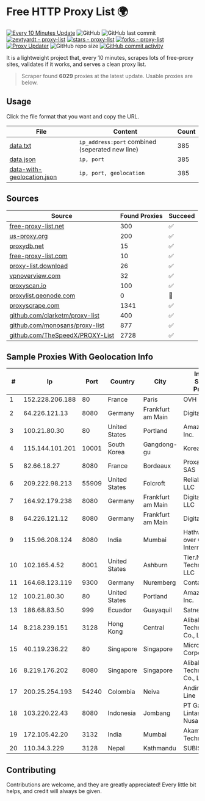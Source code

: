 
# Free HTTP Proxy List 🌍

[![Every 10 Minutes Update](https://github.com/mertguvencli/http-proxy-list/actions/workflows/main.yml/badge.svg?branch=main)](https://github.com/mertguvencli/http-proxy-list/actions/workflows/main.yml)
![GitHub](https://img.shields.io/github/license/mertguvencli/http-proxy-list)
![GitHub last commit](https://img.shields.io/github/last-commit/mertguvencli/http-proxy-list)
[![zevtyardt - proxy-list](https://img.shields.io/static/v1?label=zevtyardt&message=proxy-list&color=blue&logo=github)](https://github.com/zevtyardt/proxy-list "Go to GitHub repo")
[![stars - proxy-list](https://img.shields.io/github/stars/zevtyardt/proxy-list?style=social)](https://github.com/zevtyardt/proxy-list)
[![forks - proxy-list](https://img.shields.io/github/forks/zevtyardt/proxy-list?style=social)](https://github.com/zevtyardt/proxy-list)
[![Proxy Updater](https://github.com/zevtyardt/proxy-list/workflows/Proxy%20Updater/badge.svg)](https://github.com/zevtyardt/proxy-list/actions?query=workflow:"Proxy+Updater")
![GitHub repo size](https://img.shields.io/github/repo-size/zevtyardt/proxy-list)
[![GitHub commit activity](https://img.shields.io/github/commit-activity/m/zevtyardt/proxy-list?logo=commits)](https://github.com/zevtyardt/proxy-list/commits/main)

It is a lightweight project that, every 10 minutes, scrapes lots of free-proxy sites, validates if it works, and serves a clean proxy list.

> Scraper found **6029** proxies at the latest update. Usable proxies are below.

## Usage

Click the file format that you want and copy the URL.

|File|Content|Count|
|----|-------|-----|
|[data.txt](https://raw.githubusercontent.com/mertguvencli/http-proxy-list/main/proxy-list/data.txt)|`ip_address:port` combined (seperated new line)|385|
|[data.json](https://raw.githubusercontent.com/mertguvencli/http-proxy-list/main/proxy-list/data.json)|`ip, port`|385|
|[data-with-geolocation.json](https://raw.githubusercontent.com/mertguvencli/http-proxy-list/main/proxy-list/data-with-geolocation.json)|`ip, port, geolocation`|385|

## Sources

|Source|Found Proxies|Succeed|
|------|-------------|-------|
|[free-proxy-list.net](https://free-proxy-list.net)|300|✅|
|[us-proxy.org](https://www.us-proxy.org)|200|✅|
|[proxydb.net](http://proxydb.net)|15|✅|
|[free-proxy-list.com](https://free-proxy-list.com/?page=&port=&type%5B%5D=http&type%5B%5D=https&up_time=0&search=Search)|10|✅|
|[proxy-list.download](https://www.proxy-list.download/HTTP)|26|✅|
|[vpnoverview.com](https://vpnoverview.com/privacy/anonymous-browsing/free-proxy-servers)|32|✅|
|[proxyscan.io](https://www.proxyscan.io)|100|✅|
|[proxylist.geonode.com](https://proxylist.geonode.com/api/proxy-list?limit=300&page=1&sort_by=lastChecked&sort_type=desc&protocols=http,https)|0|🚫|
|[proxyscrape.com](https://api.proxyscrape.com/v2/?request=displayproxies&protocol=http&timeout=10000&country=all&ssl=all&anonymity=all)|1341|✅|
|[github.com/clarketm/proxy-list](https://raw.githubusercontent.com/clarketm/proxy-list/master/proxy-list-raw.txt)|400|✅|
|[github.com/monosans/proxy-list](https://raw.githubusercontent.com/monosans/proxy-list/main/proxies/http.txt)|877|✅|
|[github.com/TheSpeedX/PROXY-List](https://raw.githubusercontent.com/TheSpeedX/PROXY-List/master/http.txt)|2728|✅|


## Sample Proxies With Geolocation Info

|#|Ip|Port|Country|City|Internet Service Provider|
|-|--|----|-------|----|-------------------------|
|1|152.228.206.188|80|France|Paris|OVH SAS|
|2|64.226.121.13|8080|Germany|Frankfurt am Main|DigitalOcean|
|3|100.21.80.30|80|United States|Portland|Amazon.com, Inc.|
|4|115.144.101.201|10001|South Korea|Gangdong-gu|Korea Telecom|
|5|82.66.18.27|8080|France|Bordeaux|Proxad / Free SAS|
|6|209.222.98.213|55909|United States|Folcroft|ReliableSite.Net LLC|
|7|164.92.179.238|8080|Germany|Frankfurt am Main|DigitalOcean, LLC|
|8|64.226.121.12|8080|Germany|Frankfurt am Main|DigitalOcean|
|9|115.96.208.124|8080|India|Mumbai|Hathway IP over Cable Internet Access|
|10|102.165.4.52|8001|United States|Ashburn|Tier.Net Technologies LLC|
|11|164.68.123.119|9300|Germany|Nuremberg|Contabo GmbH|
|12|100.21.80.30|80|United States|Portland|Amazon.com, Inc.|
|13|186.68.83.50|999|Ecuador|Guayaquil|Satnet|
|14|8.218.239.151|3128|Hong Kong|Central|Alibaba (US) Technology Co., Ltd.|
|15|40.119.236.22|80|Singapore|Singapore|Microsoft Corporation|
|16|8.219.176.202|8080|Singapore|Singapore|Alibaba (US) Technology Co., Ltd.|
|17|200.25.254.193|54240|Colombia|Neiva|Andinet ON Line|
|18|103.220.22.43|8080|Indonesia|Jombang|PT Gayatri Lintas Nusantara|
|19|172.105.42.20|3132|India|Mumbai|Akamai Technologies|
|20|110.34.3.229|3128|Nepal|Kathmandu|SUBISU C7|



## Contributing

Contributions are welcome, and they are greatly appreciated! Every
little bit helps, and credit will always be given.

